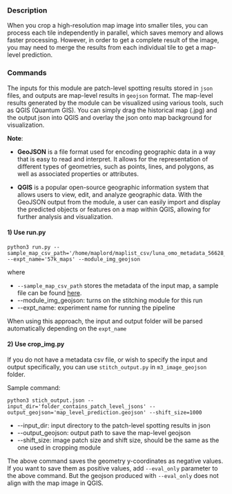 ### Description
When you crop a high-resolution map image into smaller tiles, you can process each tile independently in parallel, which saves memory and allows faster processing. However, in order to get a complete result of the image, you may need to merge the results from each individual tile to get a map-level prediction.

### Commands

The inputs for this module are patch-level spotting results stored in `json` files, and outputs are map-level results in `geojson` format. The map-level results generated by the module can be visualized using various tools, such as QGIS (Quantum GIS). You can simply drag the historical map (.jpg) and the output json into QGIS and overlay the json onto map background for visualization. 

**Note**: 
* **GeoJSON** is a file format used for encoding geographic data in a way that is easy to read and interpret. It allows for the representation of different types of geometries, such as points, lines, and polygons, as well as associated properties or attributes.

* **QGIS** is a popular open-source geographic information system that allows users to view, edit, and analyze geographic data. With the GeoJSON output from the module, a user can easily import and display the predicted objects or features on a map within QGIS, allowing for further analysis and visualization.



#### 1) Use run.py 
```
python3 run.py --sample_map_csv_path='/home/maplord/maplist_csv/luna_omo_metadata_56628_20220724.csv'  --expt_name='57k_maps' --module_img_geojson
```

where

* `--sample_map_csv_path` stores the metadata of the input map, a sample file can be found [here](https://drive.google.com/drive/folders/1Nby1JaIzNSwrGtGFn5Af0VL5y3TGLZGQ). 
* --module_img_geojson:  turns on the stitching module for this run 
* --expt_name: experiment name for running the pipeline

When using this approach, the input and output folder will be parsed automatically depending on the `expt_name`

#### 2) Use crop_img.py

If you do not have a metadata csv file, or wish to specify the input and output specifically, you can use `stitch_output.py` in `m3_image_geojson` folder. 

Sample command: 
```
python3 stich_output.json --input_dir='folder_contains_patch_level_jsons' --output_geojson='map_level_prediction.geojson' --shift_size=1000 
```

* --input_dir: input directory to the patch-level spotting results in json
* --output_geojson: output path to save the map-level geojson
* --shift_size: image patch size and shift size, should be the same as the one used in cropping module

The above command saves the geometry y-coordinates as negative values. If you want to save them as positive values, add `--eval_only` parameter to the above command. But the geojson produced with `--eval_only` does not align with the map image in QGIS. 
